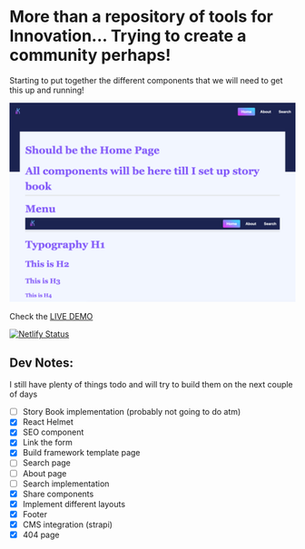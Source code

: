 # More than a repository of tools for Innovation... Trying to create a community perhaps!

Starting to put together the different components that we will need to get this up and running! 

![The project](./frontend/src/images/desktopView.png)

Check the [LIVE DEMO](https://ikit.netlify.app/) 

[![Netlify Status](https://api.netlify.com/api/v1/badges/3eb7178d-ed48-4d43-86d5-b7ecb9360819/deploy-status)](https://app.netlify.com/sites/ikit/deploys)

## Dev Notes:

I still have plenty of things todo and will try to build them on the next couple of days

- [ ] Story Book implementation (probably not going to do atm)
- [x] React Helmet
- [x] SEO component
- [x] Link the form
- [x] Build framework template page
- [ ] Search page
- [ ] About page
- [ ] Search implementation
- [x] Share components
- [x] Implement different layouts
- [x] Footer
- [x] CMS integration (strapi)
- [x] 404 page
